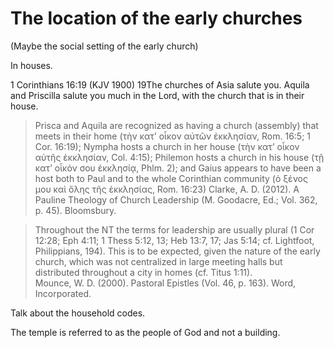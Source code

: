 # The location of the early churches

(Maybe the social setting of the early church)

In houses.

1 Corinthians 16:19 (KJV 1900)
19The churches of Asia salute you. Aquila and Priscilla salute you much in the Lord, with the church that is in their house.

> Prisca and Aquila are recognized as having a church (assembly) that meets in their home (τὴν κατʼ οἶκον αὐτῶν ἐκκλησίαν, Rom. 16:5; 1 Cor. 16:19); Nympha hosts a church in her house (τὴν κατʼ οἶκον αὐτῆς ἐκκλησίαν, Col. 4:15); Philemon hosts a church in his house (τῇ κατʼ οἶκόν σου ἐκκλησίᾳ, Phlm. 2); and Gaius appears to have been a host both to Paul and to the whole Corinthian community (ὁ ξένος μου καὶ ὅλης τῆς ἐκκλησίας, Rom. 16:23)
> Clarke, A. D. (2012). A Pauline Theology of Church Leadership (M. Goodacre, Ed.; Vol. 362, p. 45). Bloomsbury.

> Throughout the NT the terms for leadership are usually plural (1 Cor 12:28; Eph 4:11; 1 Thess 5:12, 13; Heb 13:7, 17; Jas 5:14; cf. Lightfoot, Philippians, 194). This is to be expected, given the nature of the early church, which was not centralized in large meeting halls but distributed throughout a city in homes (cf. Titus 1:11).  
> Mounce, W. D. (2000). Pastoral Epistles (Vol. 46, p. 163). Word, Incorporated.

Talk about the household codes.

The temple is referred to as the people of God and not a building.

<!--Ekklesia as a word used in civic government.-->
<!--Transition from Synagogues-->
